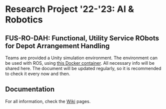 # Research Project '22-'23: AI & Robotics
## FUS-RO-DAH: Functional, Utility Service RObots for Depot Arrangement Handling

Teams are provided a Unity simulation environment.
The environment can be used with ROS, using [this Docker container](https://github.com/PXLRoboticsLab/ROS2_Unity).
All necessary info will be shared here. The document will be updated regularly, so it is recommended to check it every now and then.

## Documentation
For all information, check the [Wiki](https://github.com/PXLAIRobotics/researchproject-2223/wiki) pages.
